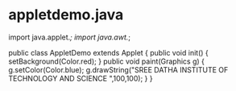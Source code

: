 # appletdemo.java


import java.applet.*;
import java.awt.*;

public class AppletDemo extends Applet
{
	public void init()
	{
		setBackground(Color.red);
	}
	public void paint(Graphics g)
	{
		g.setColor(Color.blue);
		g.drawString("SREE DATHA INSTITUTE OF TECHNOLOGY AND SCIENCE ",100,100);
	}
}
